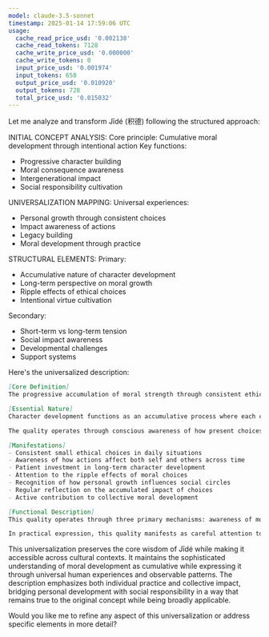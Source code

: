 ```yaml
---
model: claude-3.5-sonnet
timestamp: 2025-01-14 17:59:06 UTC
usage:
  cache_read_price_usd: '0.002138'
  cache_read_tokens: 7128
  cache_write_price_usd: '0.000000'
  cache_write_tokens: 0
  input_price_usd: '0.001974'
  input_tokens: 658
  output_price_usd: '0.010920'
  output_tokens: 728
  total_price_usd: '0.015032'
---
```


Let me analyze and transform Jīdé (积德) following the structured approach:

INITIAL CONCEPT ANALYSIS:
Core principle: Cumulative moral development through intentional action
Key functions:
- Progressive character building
- Moral consequence awareness
- Intergenerational impact
- Social responsibility cultivation

UNIVERSALIZATION MAPPING:
Universal experiences:
- Personal growth through consistent choices
- Impact awareness of actions
- Legacy building
- Moral development through practice

STRUCTURAL ELEMENTS:
Primary:
- Accumulative nature of character development
- Long-term perspective on moral growth
- Ripple effects of ethical choices
- Intentional virtue cultivation

Secondary:
- Short-term vs long-term tension
- Social impact awareness
- Developmental challenges
- Support systems

Here's the universalized description:

```markdown
[Core Definition]
The progressive accumulation of moral strength through consistent ethical choices and actions, recognizing that character development occurs through sustained intention and practice rather than singular decisions. This quality emphasizes the cumulative nature of personal growth and its ripple effects through social relationships and time.

[Essential Nature]
Character development functions as an accumulative process where each choice and action contributes to an evolving moral foundation. Like a river formed by countless droplets or a mountain built from countless grains, moral strength develops through persistent positive choices that compound over time. This process acknowledges both the immediate impact of actions and their long-term resonance through relationships, generations, and social structures.

The quality operates through conscious awareness of how present choices shape future character, combining immediate ethical awareness with long-term developmental perspective. It recognizes that moral growth requires both intentional cultivation and patient persistence, similar to how natural processes require both active tending and time to mature.

[Manifestations]
- Consistent small ethical choices in daily situations
- Awareness of how actions affect both self and others across time
- Patient investment in long-term character development
- Attention to the ripple effects of moral choices
- Recognition of how personal growth influences social circles
- Regular reflection on the accumulated impact of choices
- Active contribution to collective moral development

[Functional Description]
This quality operates through three primary mechanisms: awareness of moral opportunity in daily situations, recognition of the accumulative nature of choices, and understanding of how individual development affects collective wellbeing. It requires maintaining both immediate ethical awareness and long-term perspective, while regularly connecting individual choices to broader impacts. The process builds resilience through consistent practice rather than dramatic gestures.

In practical expression, this quality manifests as careful attention to daily choices, regular ethical reflection, and conscious investment in character development. It appears in how individuals handle small decisions, maintain awareness of their impact on others, and gradually build trust and respect through consistent ethical behavior. The quality becomes visible through patterns of choice over time rather than single actions, and through the gradual positive influence on relationships and community.
```

This universalization preserves the core wisdom of Jīdé while making it accessible across cultural contexts. It maintains the sophisticated understanding of moral development as cumulative while expressing it through universal human experiences and observable patterns. The description emphasizes both individual practice and collective impact, bridging personal development with social responsibility in a way that remains true to the original concept while being broadly applicable.

Would you like me to refine any aspect of this universalization or address specific elements in more detail?